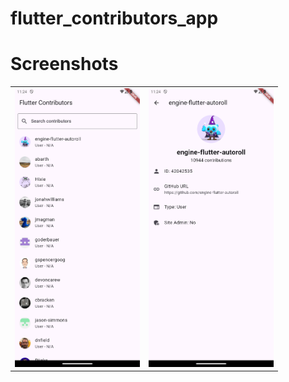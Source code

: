 # flutter_contributors_app

# Screenshots

<table>
  <tr>
    <td><img src="Screenshot_20241028_112427.png" alt="Screenshot" width="200"/></td>
    <td><img src="Screenshot_20241028_112441.png" alt="Screenshot" width="200"/></td>
  </tr>
</table>